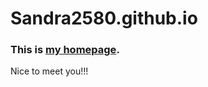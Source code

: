 # Sandra2580.github.io

### This is [my homepage](https://sandra2580.github.io/).

Nice to meet you!!!
